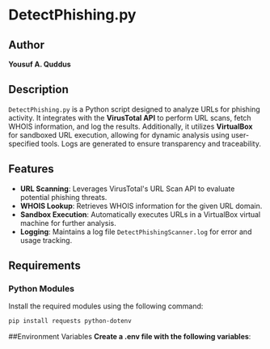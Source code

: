 # DetectPhishing.py

## Author  
**Yousuf A. Quddus**

## Description  
`DetectPhishing.py` is a Python script designed to analyze URLs for phishing activity. It integrates with the **VirusTotal API** to perform URL scans, fetch WHOIS information, and log the results. Additionally, it utilizes **VirtualBox** for sandboxed URL execution, allowing for dynamic analysis using user-specified tools. Logs are generated to ensure transparency and traceability.

## Features  
- **URL Scanning**: Leverages VirusTotal's URL Scan API to evaluate potential phishing threats.  
- **WHOIS Lookup**: Retrieves WHOIS information for the given URL domain.  
- **Sandbox Execution**: Automatically executes URLs in a VirtualBox virtual machine for further analysis.  
- **Logging**: Maintains a log file `DetectPhishingScanner.log` for error and usage tracking.

## Requirements  

### Python Modules  
Install the required modules using the following command:  
```bash
pip install requests python-dotenv
```

##Environment Variables
**Create a .env file with the following variables**:
